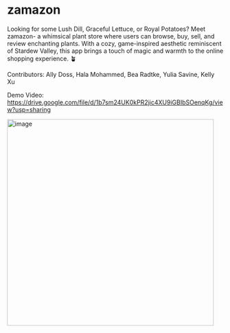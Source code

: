 # zamazon
Looking for some Lush Dill, Graceful Lettuce, or Royal Potatoes? Meet zamazon- a whimsical plant store where users can browse, buy, sell, and review enchanting plants. With a cozy, game-inspired aesthetic reminiscent of Stardew Valley, this app brings a touch of magic and warmth to the online shopping experience. 🪴

Contributors: Ally Doss, Hala Mohammed, Bea Radtke, Yulia Savine, Kelly Xu

Demo Video: https://drive.google.com/file/d/1b7sm24UK0kPR2jic4XU9iGBIbSOenqKg/view?usp=sharing

<img width="481" alt="image" src="https://github.com/user-attachments/assets/0d2b84c9-b3f2-4c48-8f75-95e5938d78a2" />

